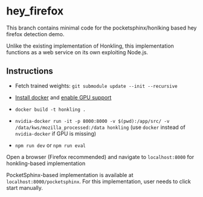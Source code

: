 # hey_firefox
This branch contains minimal code for the pocketsphinx/honlking based hey firefox detection demo.

Unlike the existing implementation of Honkling, this implementation functions as a web service on its own exploiting Node.js.

## Instructions
* Fetch trained weights: `git submodule update --init --recursive`

* [Install docker](https://docs.docker.com/engine/install/) and [enable GPU support](https://cnvrg.io/how-to-setup-docker-and-nvidia-docker-2-0-on-ubuntu-18-04/)

* `docker build -t honkling .`

* `nvidia-docker run -it -p 8000:8000 -v $(pwd):/app/src/ -v /data/kws/mozilla_processed:/data honkling` (use `docker` instead of `nvidia-docker` if GPU is missing)

* `npm run dev` or `npm run eval`


Open a browser (Firefox recommended) and navigate to `localhost:8000` for honkling-based implementation

PocketSphinx-based implementation is available at `localhost:8000/pocketsphinx`. For this implementation, user needs to click start manually.
